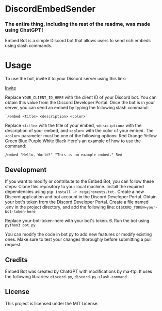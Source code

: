 # DiscordEmbedSender

### The entire thing, including the rest of the readme, was made using ChatGPT!

Embed Bot is a simple Discord bot that allows users to send rich embeds using slash commands.
# Usage
To use the bot, invite it to your Discord server using this link:

  [Invite](https://discord.com/api/oauth2/authorize?client_id=1074009731397595246&permissions=2733747207232&scope=bot)

Replace `YOUR_CLIENT_ID_HERE` with the client ID of your Discord bot. You can obtain this value from the Discord Developer Portal.
Once the bot is in your server, you can send an embed by typing the following slash command:

	`/embed <title> <description> <color>`

Replace `<title>` with the title of your embed, `<description>` with the description of your embed, and `<color>` with the color of your embed. The `<color>` parameter must be one of the following options:
Red
Orange
Yellow
Green
Blue
Purple
White
Black
Here's an example of how to use the command:

`/embed "Hello, World!" "This is an example embed." Red`

## Development
If you want to modify or contribute to the Embed Bot, you can follow these steps:
Clone this repository to your local machine.
Install the required dependencies using `pip install -r requirements.txt.`
Create a new Discord application and bot account in the Discord Developer Portal.
Obtain your bot's token from the Discord Developer Portal.
Create a file named .env in the project directory, and add the following line:
```DISCORD_TOKEN=your-bot-token-here```

Replace your-bot-token-here with your bot's token.
     6. Run the bot using `python3 bot.py`

You can modify the code in bot.py to add new features or modify existing ones. Make sure to test your changes thoroughly before submitting a pull request.
## Credits
Embed Bot was created by ChatGPT with modifications by ma-ttp. It uses the following libraries:
`discord.py`,
`discord-py-slash-command`
## License
This project is licensed under the MIT License.
